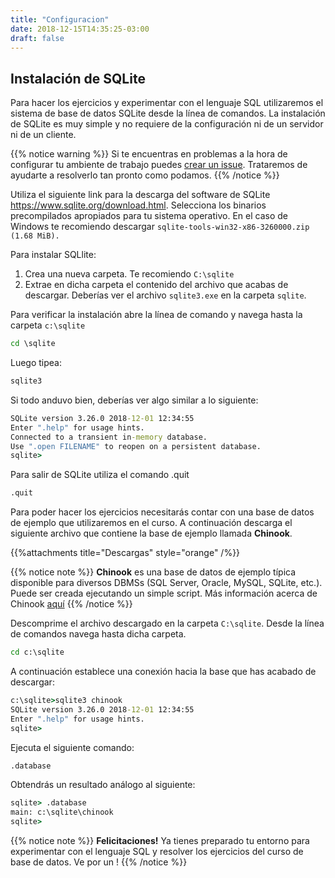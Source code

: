 ```yaml
---
title: "Configuracion"
date: 2018-12-15T14:35:25-03:00
draft: false
---
```

## Instalación de SQLite

Para hacer los ejercicios y experimentar con el lenguaje SQL utilizaremos el sistema de base de datos SQLite desde la línea de comandos. La instalación de SQLite es muy simple y no requiere de la configuración ni de un servidor ni de un cliente.

{{% notice warning %}}
Si te encuentras en problemas a la hora de configurar tu ambiente de trabajo puedes [crear un issue](https://github.com/fergarciafer/base-de-datos/issues). Trataremos de ayudarte a resolverlo tan pronto como podamos.
{{% /notice %}}

Utiliza el siguiente link para la descarga del software de SQLite https://www.sqlite.org/download.html. Selecciona los binarios precompilados apropiados para tu sistema operativo. En el caso de Windows te recomiendo descargar `sqlite-tools-win32-x86-3260000.zip
(1.68 MiB).`

Para instalar SQLlite:

1. Crea una nueva carpeta. Te recomiendo `C:\sqlite`
2. Extrae en dicha carpeta el contenido del archivo que acabas de descargar. Deberías ver el archivo `sqlite3.exe` en la carpeta `sqlite`.


Para verificar la instalación abre la línea de comando y navega hasta la carpeta `c:\sqlite`

```cmd
cd \sqlite
```

Luego tipea:

```cmd
sqlite3
```

Si todo anduvo bien, deberías ver algo similar a lo siguiente:

```cmd
SQLite version 3.26.0 2018-12-01 12:34:55
Enter ".help" for usage hints.
Connected to a transient in-memory database.
Use ".open FILENAME" to reopen on a persistent database.
sqlite>
```

Para salir de SQLite utiliza el comando .quit

```cmd
.quit
```

Para poder hacer los ejercicios necesitarás contar con una base de datos de ejemplo que utilizaremos en el curso. A continuación descarga el siguiente archivo que contiene la base de ejemplo llamada **Chinook**.

{{%attachments title="Descargas" style="orange" /%}}

{{% notice note %}}
**Chinook** es una base de datos de ejemplo típica disponible para diversos DBMSs (SQL Server, Oracle, MySQL, SQLite, etc.). Puede ser creada ejecutando un simple script. Más información acerca de Chinook [aquí](https://github.com/lerocha/chinook-database)
{{% /notice %}}


Descomprime el archivo descargado en la carpeta `C:\sqlite`. Desde la línea de comandos navega hasta dicha carpeta.

```cmd
cd c:\sqlite
```

A continuación establece una conexión hacia la base que has acabado de descargar:

```cmd
c:\sqlite>sqlite3 chinook
SQLite version 3.26.0 2018-12-01 12:34:55
Enter ".help" for usage hints.
sqlite>
```

Ejecuta el siguiente comando:

```cmd
.database
```

Obtendrás un resultado análogo al siguiente:

```cmd
sqlite> .database
main: c:\sqlite\chinook
sqlite>
```

{{% notice note %}}
**Felicitaciones!** Ya tienes preparado tu entorno para experimentar con el lenguaje SQL y resolver los ejercicios del curso de base de datos. Ve por un <i class='fas fa-coffee'></i> !
{{% /notice %}}
